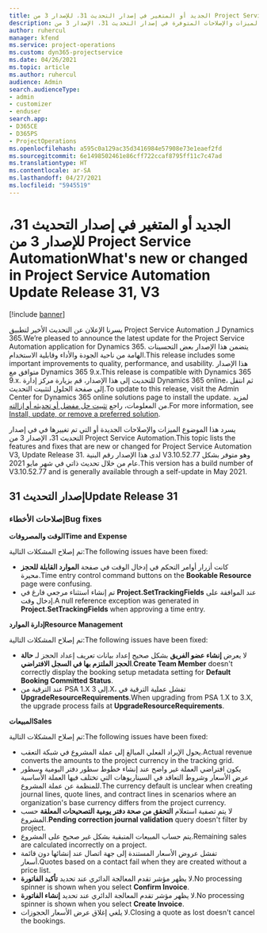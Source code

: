 ```yaml
---
title: الجديد أو المتغير في إصدار التحديث 31، للإصدار 3 من Project Service Automation
description: يسرد هذا الموضوع الميزات والإصلاحات المتوفرة في إصدار التحديث 31، الإصدار 3 من Project Service Automation‬.
author: ruhercul
manager: kfend
ms.service: project-operations
ms.custom: dyn365-projectservice
ms.date: 04/26/2021
ms.topic: article
ms.author: ruhercul
audience: Admin
search.audienceType:
- admin
- customizer
- enduser
search.app:
- D365CE
- D365PS
- ProjectOperations
ms.openlocfilehash: a595c0a129ac35d3416984e57908e73e1eaef2fd
ms.sourcegitcommit: 6e1498502461e86cff722ccaf8795ff11c7c47ad
ms.translationtype: HT
ms.contentlocale: ar-SA
ms.lasthandoff: 04/27/2021
ms.locfileid: "5945519"
---
```

# <a name="whats-new-or-changed-in-project-service-automation-update-release-31-v3"></a><span data-ttu-id="89f19-103">الجديد أو المتغير في إصدار التحديث 31، للإصدار 3 من Project Service Automation</span><span class="sxs-lookup"><span data-stu-id="89f19-103">What's new or changed in Project Service Automation Update Release 31, V3</span></span>

[!include [banner](../includes/psa-now-project-operations.md)]

<span data-ttu-id="89f19-104">يسرنا الإعلان عن التحديث الأخير لتطبيق Project Service Automation لـ Dynamics 365.</span><span class="sxs-lookup"><span data-stu-id="89f19-104">We’re pleased to announce the latest update for the Project Service Automation application for Dynamics 365.</span></span> <span data-ttu-id="89f19-105">يتضمن هذا الإصدار بعض التحسينات الهامة من ناحية الجودة والأداء وقابلية الاستخدام.</span><span class="sxs-lookup"><span data-stu-id="89f19-105">This release includes some important improvements to quality, performance, and usability.</span></span> <span data-ttu-id="89f19-106">هذا الإصدار متوافق مع Dynamics 365 9.x.</span><span class="sxs-lookup"><span data-stu-id="89f19-106">This release is compatible with Dynamics 365 9.x.</span></span> <span data-ttu-id="89f19-107">للتحديث إلى هذا الإصدار، قم بزيارة مركز إدارة Dynamics 365 online، ثم انتقل إلى صفحة الحلول لتثبيت التحديث.</span><span class="sxs-lookup"><span data-stu-id="89f19-107">To update to this release, visit the Admin Center for Dynamics 365 online solutions page to install the update.</span></span> <span data-ttu-id="89f19-108">لمزيد من المعلومات، راجع [تثبيت حل مفضل أو تحديثه أو إزالته](/power-platform/admin/install-remove-preferred-solution).</span><span class="sxs-lookup"><span data-stu-id="89f19-108">For more information, see [Install, update, or remove a preferred solution](/power-platform/admin/install-remove-preferred-solution).</span></span>

<span data-ttu-id="89f19-109">يسرد هذا الموضوع الميزات والإصلاحات الجديدة أو التي تم تغييرها في في إصدار التحديث 31، الإصدار 3 من Project Service Automation‬.</span><span class="sxs-lookup"><span data-stu-id="89f19-109">This topic lists the features and fixes that are new or changed for Project Service Automation V3, Update Release 31.</span></span> <span data-ttu-id="89f19-110">لدى هذا الإصدار رقم البنية V3.10.52.77 وهو متوفر بشكل عام من خلال تحديث ذاتي في شهر مايو 2021.</span><span class="sxs-lookup"><span data-stu-id="89f19-110">This version has a build number of V3.10.52.77 and is generally available through a self-update in May 2021.</span></span>

## <a name="update-release-31"></a><span data-ttu-id="89f19-111">إصدار التحديث 31</span><span class="sxs-lookup"><span data-stu-id="89f19-111">Update Release 31</span></span>

### <a name="bug-fixes"></a><span data-ttu-id="89f19-112">إصلاحات الأخطاء</span><span class="sxs-lookup"><span data-stu-id="89f19-112">Bug fixes</span></span>

<span data-ttu-id="89f19-113">**الوقت والمصروفات**</span><span class="sxs-lookup"><span data-stu-id="89f19-113">**Time and Expense**</span></span>

<span data-ttu-id="89f19-114">تم إصلاح المشكلات التالية:</span><span class="sxs-lookup"><span data-stu-id="89f19-114">The following issues have been fixed:</span></span>

- <span data-ttu-id="89f19-115">كانت أزرار أوامر التحكم في إدخال الوقت في صفحة **الموارد القابلة للحجز** محيرة.</span><span class="sxs-lookup"><span data-stu-id="89f19-115">Time entry control command buttons on the **Bookable Resource** page were confusing.</span></span>
- <span data-ttu-id="89f19-116">تم إنشاء استثناء مرجعي فارغ في **Project.SetTrackingFields** عند الموافقة على إدخال وقت.</span><span class="sxs-lookup"><span data-stu-id="89f19-116">A null reference exception was generated in **Project.SetTrackingFields** when approving a time entry.</span></span>

<span data-ttu-id="89f19-117">**إدارة الموارد**</span><span class="sxs-lookup"><span data-stu-id="89f19-117">**Resource Management**</span></span>

<span data-ttu-id="89f19-118">تم إصلاح المشكلات التالية:</span><span class="sxs-lookup"><span data-stu-id="89f19-118">The following issues have been fixed:</span></span>

- <span data-ttu-id="89f19-119">لا يعرض  **إنشاء عضو الفريق**  بشكل صحيح إعداد بيانات تعريف إعداد الحجز لـ **حالة الحجز الملتزم بها في السجل الافتراضي‬**.</span><span class="sxs-lookup"><span data-stu-id="89f19-119">**Create Team Member** doesn't correctly display the booking setup metadata setting for **Default Booking Committed Status**.</span></span>
- <span data-ttu-id="89f19-120">عند الترقية من PSA 1.X إلى 3.X، تفشل عملية الترقية في **UpgradeResourceRequirements**.</span><span class="sxs-lookup"><span data-stu-id="89f19-120">When upgrading from PSA 1.X to 3.X, the upgrade process fails at **UpgradeResourceRequirements**.</span></span>


<span data-ttu-id="89f19-121">**‏المبيعات**</span><span class="sxs-lookup"><span data-stu-id="89f19-121">**Sales**</span></span>

<span data-ttu-id="89f19-122">تم إصلاح المشكلات التالية:</span><span class="sxs-lookup"><span data-stu-id="89f19-122">The following issues have been fixed:</span></span>

- <span data-ttu-id="89f19-123">يحول الإيراد الفعلي المبالغ إلى عملة المشروع في شبكة التعقب.</span><span class="sxs-lookup"><span data-stu-id="89f19-123">Actual revenue converts the amounts to the project currency in the tracking grid.</span></span>
- <span data-ttu-id="89f19-124">يكون افتراضي العملة غير واضح عند إنشاء خطوط سطور دفتر اليومية وسطور عرض الأسعار وشروط التعاقد في السيناريوهات التي تختلف فيها العملة الأساسية للمنظمة عن عملة المشروع.</span><span class="sxs-lookup"><span data-stu-id="89f19-124">The currency default is unclear when creating journal lines, quote lines, and contract lines in scenarios where an organization's base currency differs from the project currency.</span></span>
- <span data-ttu-id="89f19-125">لا يتم تصفية استعلام **التحقق من صحة دفتر يومية التصحيحات المعلقة** حسب المشروع.</span><span class="sxs-lookup"><span data-stu-id="89f19-125">**Pending correction journal validation** query doesn't filter by project.</span></span>
- <span data-ttu-id="89f19-126">يتم حساب المبيعات المتبقية بشكل غير صحيح على المشروع.</span><span class="sxs-lookup"><span data-stu-id="89f19-126">Remaining sales are calculated incorrectly on a project.</span></span>
- <span data-ttu-id="89f19-127">تفشل عروض الأسعار المستندة إلى جهة اتصال عند إنشائها دون قائمة أسعار.</span><span class="sxs-lookup"><span data-stu-id="89f19-127">Quotes based on a contact fail when they are created without a price list.</span></span>
- <span data-ttu-id="89f19-128">لا يظهر مؤشر تقدم المعالجة الدائري عند تحديد **تأكيد الفاتورة**.</span><span class="sxs-lookup"><span data-stu-id="89f19-128">No processing spinner is shown when you select **Confirm Invoice**.</span></span>
- <span data-ttu-id="89f19-129">لا يظهر مؤشر تقدم المعالجة الدائري عند تحديد **إنشاء الفاتورة**.</span><span class="sxs-lookup"><span data-stu-id="89f19-129">No processing spinner is shown when you select **Create Invoice**.</span></span>
- <span data-ttu-id="89f19-130">لا يلغي إغلاق عرض الأسعار الحجوزات.</span><span class="sxs-lookup"><span data-stu-id="89f19-130">Closing a quote as lost doesn't cancel the bookings.</span></span>







